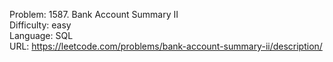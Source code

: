 Problem: 1587. Bank Account Summary II  
Difficulty: easy  
Language: SQL  
URL: https://leetcode.com/problems/bank-account-summary-ii/description/  